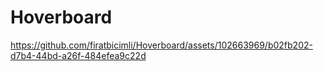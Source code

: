 # Hoverboard

https://github.com/firatbicimli/Hoverboard/assets/102663969/b02fb202-d7b4-44bd-a26f-484efea9c22d

